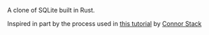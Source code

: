 A clone of SQLite built in Rust.

Inspired in part by the process used in [this tutorial](https://cstack.github.io/db_tutorial/) by [Connor Stack](https://github.com/cstack)